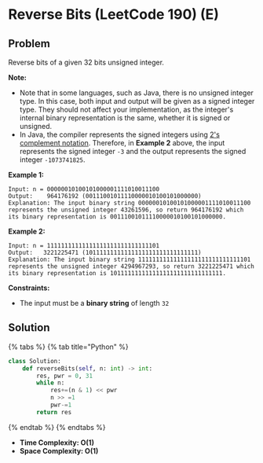 # Reverse Bits (LeetCode 190) (E)

## Problem

Reverse bits of a given 32 bits unsigned integer.

**Note:**

* Note that in some languages, such as Java, there is no unsigned integer type. In this case, both input and output will be given as a signed integer type. They should not affect your implementation, as the integer's internal binary representation is the same, whether it is signed or unsigned.
* In Java, the compiler represents the signed integers using [2's complement notation](https://en.wikipedia.org/wiki/Two's\_complement). Therefore, in **Example 2** above, the input represents the signed integer `-3` and the output represents the signed integer `-1073741825`.

&#x20;

**Example 1:**

```
Input: n = 00000010100101000001111010011100
Output:    964176192 (00111001011110000010100101000000)
Explanation: The input binary string 00000010100101000001111010011100 represents the unsigned integer 43261596, so return 964176192 which its binary representation is 00111001011110000010100101000000.
```

**Example 2:**

```
Input: n = 11111111111111111111111111111101
Output:   3221225471 (10111111111111111111111111111111)
Explanation: The input binary string 11111111111111111111111111111101 represents the unsigned integer 4294967293, so return 3221225471 which its binary representation is 10111111111111111111111111111111.
```

&#x20;

**Constraints:**

* The input must be a **binary string** of length `32`

&#x20;

## Solution

{% tabs %}
{% tab title="Python" %}
```python
class Solution:
    def reverseBits(self, n: int) -> int:
        res, pwr = 0, 31
        while n:
            res+=(n & 1) << pwr
            n >> =1
            pwr-=1
        return res
```
{% endtab %}
{% endtabs %}

* **Time Complexity:  O(1)**
* **Space Complexity: O(1)**
